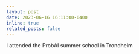 ```yaml
---
layout: post
date: 2023-06-16 16:11:00-0400
inline: true
related_posts: false
---
```


I attended the ProbAI summer school in Trondheim 